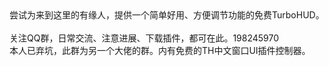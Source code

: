 <div>
尝试为来到这里的有缘人，提供一个简单好用、方便调节功能的免费TurboHUD。<br/>
<br/>
关注QQ群，日常交流、注意进展、下载插件，都可在此。198245970<br/>
本人已弃坑，此群为另一个大佬的群。内有免费的TH中文窗口UI插件控制器。<br/>
</div>
